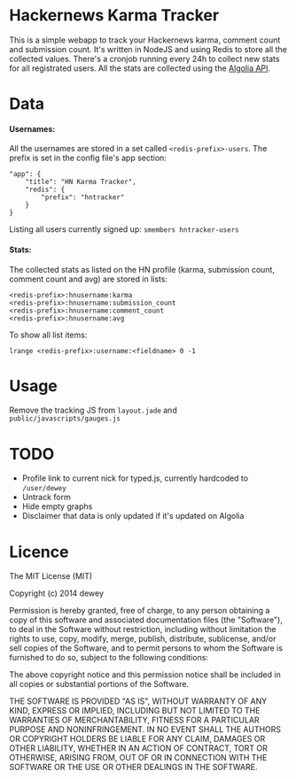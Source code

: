 # Hackernews Karma Tracker
This is a simple webapp to track your Hackernews karma, comment count and submission count. It's written in NodeJS and using Redis to store all the collected values. There's a cronjob running every 24h to collect new stats for all registrated users. All the stats are collected using the [Algolia API](https://hn.algolia.com/api/).

# Data

#### Usernames:

All the usernames are stored in a set called `<redis-prefix>-users`. The prefix is set in the config file's app section:

    "app": {
        "title": "HN Karma Tracker",
        "redis": {
            "prefix": "hntracker"
        }
    }

Listing all users currently signed up: `smembers hntracker-users`

#### Stats:

The collected stats as listed on the HN profile (karma, submission count, comment count and avg) are stored in lists:

    <redis-prefix>:hnusername:karma
    <redis-prefix>:hnusername:submission_count
    <redis-prefix>:hnusername:comment_count
    <redis-prefix>:hnusername:avg
    
To show all list items:

`lrange <redis-prefix>:username:<fieldname> 0 -1`

# Usage

Remove the tracking JS from `layout.jade` and `public/javascripts/gauges.js`

# TODO

- Profile link to current nick for typed.js, currently hardcoded to `/user/dewey`
- Untrack form
- Hide empty graphs
- Disclaimer that data is only updated if it's updated on Algolia
    
# Licence
The MIT License (MIT)

Copyright (c) 2014 dewey

Permission is hereby granted, free of charge, to any person obtaining a copy
of this software and associated documentation files (the "Software"), to deal
in the Software without restriction, including without limitation the rights
to use, copy, modify, merge, publish, distribute, sublicense, and/or sell
copies of the Software, and to permit persons to whom the Software is
furnished to do so, subject to the following conditions:

The above copyright notice and this permission notice shall be included in all
copies or substantial portions of the Software.

THE SOFTWARE IS PROVIDED "AS IS", WITHOUT WARRANTY OF ANY KIND, EXPRESS OR
IMPLIED, INCLUDING BUT NOT LIMITED TO THE WARRANTIES OF MERCHANTABILITY,
FITNESS FOR A PARTICULAR PURPOSE AND NONINFRINGEMENT. IN NO EVENT SHALL THE
AUTHORS OR COPYRIGHT HOLDERS BE LIABLE FOR ANY CLAIM, DAMAGES OR OTHER
LIABILITY, WHETHER IN AN ACTION OF CONTRACT, TORT OR OTHERWISE, ARISING FROM,
OUT OF OR IN CONNECTION WITH THE SOFTWARE OR THE USE OR OTHER DEALINGS IN THE
SOFTWARE.